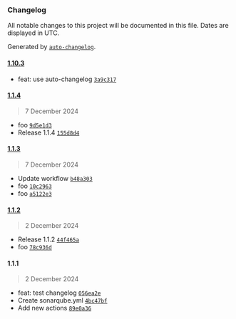 ### Changelog

All notable changes to this project will be documented in this file. Dates are displayed in UTC.

Generated by [`auto-changelog`](https://github.com/CookPete/auto-changelog).

#### [1.10.3](https://github.com/DanYellow/test/compare/1.1.4...1.10.3)

- feat: use auto-changelog [`3a9c317`](https://github.com/DanYellow/test/commit/3a9c317cb63985fe7d0fad761fda40c7eec3f2dd)

#### [1.1.4](https://github.com/DanYellow/test/compare/1.1.3...1.1.4)

> 7 December 2024

- foo [`9d5e1d3`](https://github.com/DanYellow/test/commit/9d5e1d375398a5da12427765e4f0ccb19a5fc59a)
- Release 1.1.4 [`155d8d4`](https://github.com/DanYellow/test/commit/155d8d4a2b7e6eb8803e4d5a1b8174cb2d1a07fe)

#### [1.1.3](https://github.com/DanYellow/test/compare/1.1.2...1.1.3)

> 7 December 2024

- Update workflow [`b48a303`](https://github.com/DanYellow/test/commit/b48a303d1aa73f0ddf704812d93c22d8df5db0da)
- foo [`10c2963`](https://github.com/DanYellow/test/commit/10c2963071d5ec5329d0bfaaae3a809eedb6a686)
- foo [`a5122e3`](https://github.com/DanYellow/test/commit/a5122e387aff99de537ac4fab9f90e355d3d794b)

#### [1.1.2](https://github.com/DanYellow/test/compare/1.1.1...1.1.2)

> 2 December 2024

- Release 1.1.2 [`44f465a`](https://github.com/DanYellow/test/commit/44f465a7e5c3dd416f33d00d9fa2da05b231c0c6)
- foo [`78c936d`](https://github.com/DanYellow/test/commit/78c936dbff51c5ed1c8e7b2dd5927bd944ce14ea)

#### 1.1.1

> 2 December 2024

- feat: test changelog [`056ea2e`](https://github.com/DanYellow/test/commit/056ea2e2c9c06919407953afa5d5fa50b37a3b6b)
- Create sonarqube.yml [`4bc47bf`](https://github.com/DanYellow/test/commit/4bc47bfd6f08787fd1ddafa3c5b6f3e2d0c4ccc4)
- Add new actions [`89e0a36`](https://github.com/DanYellow/test/commit/89e0a36bb641c4ed10ebc76fb40eb8a1e9621c4b)

